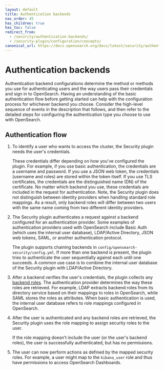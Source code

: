 ```yaml
---
layout: default
title: Authentication backends
nav_order: 45
has_children: true
has_toc: false
redirect_from:
  - /security/authentication-backends/
  - /security-plugin/configuration/concepts/
canonical_url: https://docs.opensearch.org/docs/latest/security/authentication-backends/authc-index/
---
```


# Authentication backends

Authentication backend configurations determine the method or methods you use for authenticating users and the way users pass their credentials and sign in to OpenSearch. Having an understanding of the basic authentication flow before getting started can help with the configuration process for whichever backend you choose. Consider the high-level sequence of events in the description that follows, and then refer to the detailed steps for configuring the authentication type you choose to use with OpenSearch.

## Authentication flow

1. To identify a user who wants to access the cluster, the Security plugin needs the user's credentials.

   These credentials differ depending on how you've configured the plugin. For example, if you use basic authentication, the credentials are a username and password. If you use a JSON web token, the credentials (username and roles) are stored within the token itself. If you use TLS certificates, the credentials are the distinguished name (DN) of the certificate. No matter which backend you use, these credentials are included in the request for authentication. Note, the Security plugin does not distinguish between identity providers when handling standard role mappings. As a result, only backend roles will differ between two users with the same name coming from two different identity providers. 

2. The Security plugin authenticates a request against a backend configured for an authentication provider. Some examples of authentication providers used with OpenSearch include Basic Auth (which uses the internal user database), LDAP/Active Directory, JSON web tokens, SAML, or another authentication protocol.

   The plugin supports chaining backends in `config/opensearch-security/config.yml`. If more than one backend is present, the plugin tries to authenticate the user sequentially against each until one succeeds. A common use case is to combine the internal user database of the Security plugin with LDAP/Active Directory.

3. After a backend verifies the user's credentials, the plugin collects any [backend roles]({{site.url}}{{site.baseurl}}/security/access-control/index/#concepts). The authentication provider determines the way these roles are retrieved. For example, LDAP extracts backend roles from its directory service based on their mappings to roles in OpenSearch, while SAML stores the roles as attributes. When basic authentication is used, the internal user database refers to role mappings configured in OpenSearch.

4. After the user is authenticated and any backend roles are retrieved, the Security plugin uses the role mapping to assign security roles to the user.

   If the role mapping doesn't include the user (or the user's backend roles), the user is successfully authenticated, but has no permissions.

5. The user can now perform actions as defined by the mapped security roles. For example, a user might map to the `kibana_user` role and thus have permissions to access OpenSearch Dashboards.
